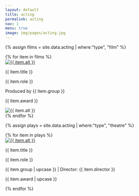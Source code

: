 ```yaml
---
layout: default
title: acting
permalink: acting
nav: 1
menu: true
image: img/pages/acting.jpg
---
```


{% assign films = site.data.acting | where:"type", "film" %} 

<div class="grid-3">
{% for item in films %}
  <div class="card">
    <div class="upper">
      <a href="img/acting/{{ item.large }}">
        <img class="photo" src="img/acting/{{ item.small }}" alt="{{ item.alt }}">
      </a>
      <p class="title"> <span class="title-text"> {{ item.title }} </span> </p>
    </div>
    <p class="description"> {{ item.role }} </p>
    <p class="sub-text"> Produced by {{ item.group }}</p>
    <p class="special"> {{ item.award }} </p>
    <div class="youtube" data-id="{{ item.video }}">
      <img src="img/acting/youtube-{{ item.video }}.jpg" alt="{{ item.alt }}">
      <div class="play"></div>
    </div>
  </div>
{% endfor %}
</div>

{% assign plays = site.data.acting | where:"type", "theatre" %} 
<div class="grid-3">
{% for item in plays %}
  <div class="card">
    <div class="upper">
      <a href="img/acting/{{ item.large }}">
        <img class="photo" src="img/acting/{{ item.small }}" alt="{{ item.alt }}">
      </a>
      <p class="title"> <span class="title-text"> {{ item.title }} </span> </p>
    </div>
    <p class="description"> {{ item.role }} </p>
    <p class="sub-text"> {{ item.group | upcase }} | Director: {{ item.director }} </p>
    <p class="special"> {{ item.award | upcase }} </p>
  </div>
{% endfor %}
</div>
